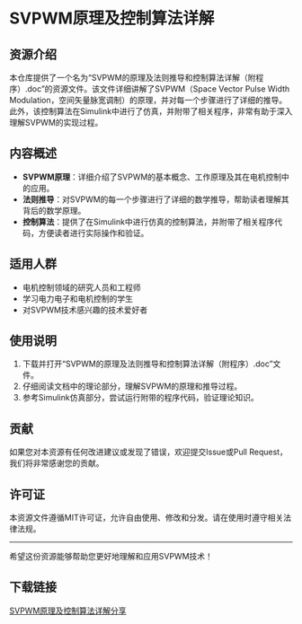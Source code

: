 # SVPWM原理及控制算法详解

## 资源介绍

本仓库提供了一个名为“SVPWM的原理及法则推导和控制算法详解（附程序）.doc”的资源文件。该文件详细讲解了SVPWM（Space Vector Pulse Width Modulation，空间矢量脉宽调制）的原理，并对每一个步骤进行了详细的推导。此外，该控制算法在Simulink中进行了仿真，并附带了相关程序，非常有助于深入理解SVPWM的实现过程。

## 内容概述

- **SVPWM原理**：详细介绍了SVPWM的基本概念、工作原理及其在电机控制中的应用。
- **法则推导**：对SVPWM的每一个步骤进行了详细的数学推导，帮助读者理解其背后的数学原理。
- **控制算法**：提供了在Simulink中进行仿真的控制算法，并附带了相关程序代码，方便读者进行实际操作和验证。

## 适用人群

- 电机控制领域的研究人员和工程师
- 学习电力电子和电机控制的学生
- 对SVPWM技术感兴趣的技术爱好者

## 使用说明

1. 下载并打开“SVPWM的原理及法则推导和控制算法详解（附程序）.doc”文件。
2. 仔细阅读文档中的理论部分，理解SVPWM的原理和推导过程。
3. 参考Simulink仿真部分，尝试运行附带的程序代码，验证理论知识。

## 贡献

如果您对本资源有任何改进建议或发现了错误，欢迎提交Issue或Pull Request，我们将非常感谢您的贡献。

## 许可证

本资源文件遵循MIT许可证，允许自由使用、修改和分发。请在使用时遵守相关法律法规。

---

希望这份资源能够帮助您更好地理解和应用SVPWM技术！

## 下载链接

[SVPWM原理及控制算法详解分享](https://pan.quark.cn/s/4751e21d0e11)